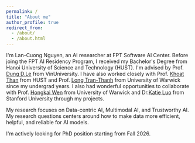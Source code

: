 ```yaml
---
permalink: /
title: "About me"
author_profile: true
redirect_from: 
  - /about/
  - /about.html
---
```


I'm Lan-Cuong Nguyen, an AI researcher at FPT Software AI Center. Before joing the FPT AI Residency Program, I received my Bachelor's Degree from Hanoi University of Science and Technology (HUST). I'm advised by Prof. [Dung D.Le](https://andrew-dungle.github.io) from VinUniversity. I have also worked closely with Prof. [Khoat Than](https://users.soict.hust.edu.vn/khoattq/) from HUST and Prof. [Long Tran-Thanh](https://warwick.ac.uk/fac/sci/dcs/people/long_tran-thanh/) from University of Warwick since my undergrad years. I also had wonderful opportunities to collaborate with Prof. [Hongkai Wen](https://hongkaiw.github.io/) from University of Warwick and Dr.[Katie Luo](https://www.cs.cornell.edu/~katieluo/) from Stanford University through my projects.

My research focuses on Data-centric AI, Multimodal AI, and Trustworthy AI. My research questions centers around how to make data more efficient, helpful, and reliable for AI models.

I'm actively looking for PhD position starting from Fall 2026.